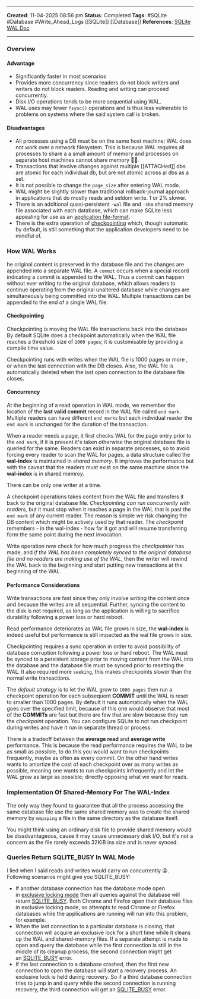 _____
**Created**: 11-04-2025 08:56 pm
**Status**: Completed
**Tags**: #SQLite #Database #Write_Ahead_Logs [[SQLite]] [[Database]]
**References**: [SQLite WAL Doc](https://sqlite.org/wal.html)
______
### Overview
#### Advantage
- Significantly faster in most scenarios
- Provides more concurrency since readers do not block writers and writers do not block readers. Reading and writing can proceed concurrently.
- Disk I/O operations tends to be more sequential using WAL.
- WAL uses may fewer `fsync()` operations and is thus less vulnerable to problems on systems where the said system call is broken.
#### Disadvantages
- All processes using a DB must be on the same host machine; WAL does not work over a network filesystem. This is because WAL requires all processes to share a a small amount of memory and processes on separate host machines cannot share memory 🤷‍♂.
- Transactions that involve changes against multiple [[ATTACHed]] dbs are atomic for each individual db, but are not atomic across al dbs as a set.
- It is not possible to change the `page_size` after entering WAL mode.
- WAL might be slightly slower than traditional rollback-journal approach in applications that do mostly reads and seldom write. 1 or 2% slower.
- There is an additional quasi-persistent `-wal` file and `-shm` shared memory file associated with each database, which can make SQLite less appealing for use as an [application file-format](https://sqlite.org/appfileformat.html).
- There is the extra operation of [checkpointing](https://sqlite.org/wal.html#ckpt) which, though automatic by default, is still something that the application developers need to be mindful of.

### How WAL Works
he original content is preserved in the database file and the changes are appended into a separate WAL file. A `commit` occurs when a special record indicating a commit is appended to the WAL. Thus a commit can happen without ever writing to the original database, which allows readers to continue operating from the original unaltered database while changes are simultaneously being committed into the WAL. Multiple transactions can be appended to the end of a single WAL file.

#### Checkpointing
Checkpointing is moving the WAL file transactions back into the database 
By default SQLite does a checkpoint automatically when the WAL file reaches a threshold size of `1000 pages`; it is customisable by providing a compile time value.

Checkpointing runs with writes when the WAL file is 1000 pages or more , or when the last connection with the DB closes. Also, the WAL file is automatically deleted when the last open connection to the database file closes.

#### Concurrency
At the beginning of a read operation in WAL mode, we remember the location of the **last valid commit** record in the WAL file called `end mark`. Multiple readers can have different `end marks` but each individual reader the `end mark` is unchanged for the duration of the transaction.

When a reader needs a page, it first checks WAL for the page entry prior to the `end mark`, if it is present it's taken otherwise the original database file is queried for the same. Readers can exist in separate processes, so to avoid forcing every reader to scan the WAL for pages, a data structure called the **wal-index** is maintained in *shared memory*. It improves the performance but with the caveat that the readers must exist on the same machine since the **wal-index** is in shared memroy.

There can be only one writer at a time.

A checkpoint operations takes content from the WAL file and transfers it back to the original database file. *Checkpointing can run concurrently with readers,* but it must stop when it reaches a page in the WAL that is past the `end mark` of any current reader. The reason is simple we risk changing the DB content which might be actively used by that reader. The *checkpoint* remembers - in the wal-index - how far it got and will resume transferring form the same point during the next invocation.

Write operation now check for how much progress the *checkpointer* has made, and *if the WAL has been completely synced to the original database file and no readers are making use of the WAL*, then the writer will rewind the WAL back to the beginning and start putting new transactions at the beginning of the WAL.

#### Performance Considerations
Write transactions are fast since they only involve writing the content once and because the writes are all sequential. Further, syncing the content to the disk is not required, as long as the application is willing to sacrifice durability following a power loss or hard reboot.

Read performance deteriorates as WAL file grows in size, the **wal-index** is indeed useful but performance is still impacted as the wal file grows in size.

Checkpointing requires a sync operation in order to avoid possibility of database corruption following a power loss or hard reboot. The WAL must be synced to a persistent storage prior to moving content from the WAL into the database and the database file must be synced prior to resetting the WAL. It also required more `seeking`, this makes checkpoints slower than the normal write transactions.

The *default strategy* is to let the WAL grow to `1000 pages` then run a checkpoint operation for each subsequent **COMMIT** until the WAL is reset to smaller than 1000 pages. By default it runs automatically when the WAL goes over the specified limit, because of this one would observe that most of the **COMMITs** are fast but there are few that are slow because they run the *checkpoint* operation. You can configure SQLite to not run checkpoint during writes and have it run in separate thread or process.

There is a tradeoff between the **average read** and **average write** performance. This is because the read performance requires the WAL to be as small as possible, to do this you would want to run checkpoints frequently, maybe as often as every commit. On the other hand writes wants to amortize the cost of each checkpoint over as many writes as possible, meaning one wants to run checkpoints infrequently and let the WAL grow as large as possible; directly opposing what we want for reads. 

### Implementation Of Shared-Memory For The WAL-Index
The only way they found to guarantee that all the process accessing the same database file use the same shared memory was to create the shared memory by `mmpaping` a file in the same directory as the database itself.

You might think using an ordinary disk file to provide shared memory would be disadvantageous, cause it may cause unnecessary disk I/O, but it's not a concern as the file rarely exceeds 32KiB ins size and is never synced.

### Queries Return SQLITE_BUSY In WAL Mode
I lied when I said reads and writes would carry on concurrently 😝. Following scenarios might give you SQLITE_BUSY:
- If another database connection has the database mode open in [exclusive locking mode](https://sqlite.org/pragma.html#pragma_locking_mode) then all queries against the database will return [SQLITE_BUSY](https://sqlite.org/rescode.html#busy). Both Chrome and Firefox open their database files in exclusive locking mode, so attempts to read Chrome or Firefox databases while the applications are running will run into this problem, for example.
- When the last connection to a particular database is closing, that connection will acquire an exclusive lock for a short time while it cleans up the WAL and shared-memory files. If a separate attempt is made to open and query the database while the first connection is still in the middle of its cleanup process, the second connection might get an [SQLITE_BUSY](https://sqlite.org/rescode.html#busy) error.
- If the last connection to a database crashed, then the first new connection to open the database will start a recovery process. An exclusive lock is held during recovery. So if a third database connection tries to jump in and query while the second connection is running recovery, the third connection will get an [SQLITE_BUSY](https://sqlite.org/rescode.html#busy) error.
